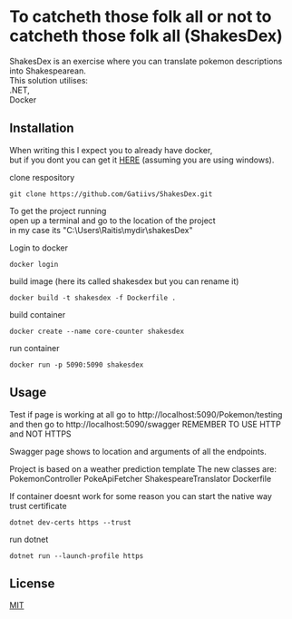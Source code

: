 # To catcheth those folk all or not to catcheth those folk all (ShakesDex)

ShakesDex is an exercise where you can translate pokemon descriptions into Shakespearean.  
This solution utilises:  
.NET,  
Docker  

## Installation
When writing this I expect you to already have docker,  
but if you dont you can get it [HERE](https://docs.docker.com/desktop/install/windows-install/) (assuming you are using windows).  

clone respository
```
git clone https://github.com/Gatiivs/ShakesDex.git   
```

To get the project running  
open up a terminal and go to the location of the project  
in my case its "C:\Users\Raitis\mydir\shakesDex"  

Login to docker
```
docker login
```

build image (here its called shakesdex but you can rename it)
```
docker build -t shakesdex -f Dockerfile .
```
build container
```
docker create --name core-counter shakesdex
```
run container
```
docker run -p 5090:5090 shakesdex
```

## Usage

Test if page is working at all
go to http://localhost:5090/Pokemon/testing 
and then go to http://localhost:5090/swagger
REMEMBER TO USE HTTP and NOT HTTPS

Swagger page shows to location and arguments of all the endpoints.

Project is based on a weather prediction template
The new classes are:
PokemonController
PokeApiFetcher
ShakespeareTranslator
Dockerfile

If container doesnt work for some reason you can start the native way  
trust certificate  
```
dotnet dev-certs https --trust
```
run dotnet
```
dotnet run --launch-profile https
```

## License

[MIT](https://choosealicense.com/licenses/mit/)
